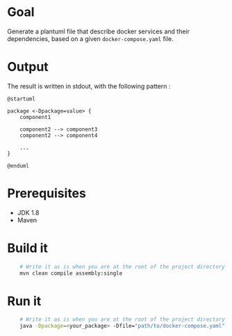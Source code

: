 # Goal

Generate a plantuml file that describe docker services and their dependencies, based on a given `docker-compose.yaml` file.

# Output

The result is written in stdout, with the following pattern :

    @startuml
    
    package <-Dpackage=value> {
        component1
        
        component2 --> component3
        component2 --> component4
        
        ...
    }
    
    @enduml

# Prerequisites

- JDK 1.8
- Maven

# Build it

```bash
    # Write it as is when you are at the root of the project directory
    mvn clean compile assembly:single
``` 
     
# Run it

```bash
    # Write it as is when you are at the root of the project directory
    java -Dpackage=<your_package> -Dfile="path/to/docker-compose.yaml" -jar target/dockerToPlant.jar
``` 